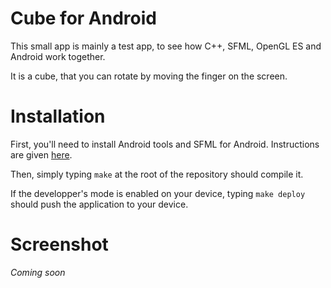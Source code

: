 # Cube for Android
This small app is mainly a test app, to see how C++, SFML, OpenGL ES and
Android work together.

It is a cube, that you can rotate by moving the finger on the screen.

# Installation
First, you'll need to install Android tools and SFML for Android. Instructions
are given
[here](https://github.com/SFML/SFML/wiki/Tutorial:-Building-SFML-for-Android).

Then, simply typing `make` at the root of the repository should compile it.

If the developper's mode is enabled on your device, typing `make deploy` should
push the application to your device.

# Screenshot
*Coming soon*
